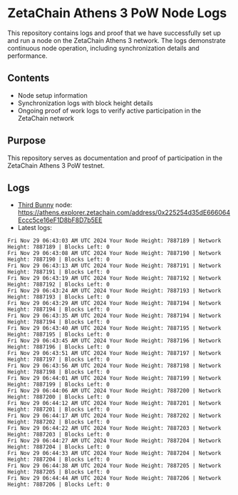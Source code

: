 # ZetaChain Athens 3 PoW Node Logs
This repository contains logs and proof that we have successfully set up and run a node on the ZetaChain Athens 3 network. The logs demonstrate continuous node operation, including synchronization details and performance.

## Contents
- Node setup information
- Synchronization logs with block height details
- Ongoing proof of work logs to verify active participation in the ZetaChain network

## Purpose
This repository serves as documentation and proof of participation in the ZetaChain Athens 3 PoW testnet.

## Logs

- [Third Bunny](https://thirdbunny.xyz/) node: https://athens.explorer.zetachain.com/address/0x225254d35dE666064Eccc5ce16eF1D8bF8D7b5EE
- Latest logs:
```
Fri Nov 29 06:43:03 AM UTC 2024 Your Node Height: 7887189 | Network Height: 7887189 | Blocks Left: 0
Fri Nov 29 06:43:08 AM UTC 2024 Your Node Height: 7887190 | Network Height: 7887190 | Blocks Left: 0
Fri Nov 29 06:43:13 AM UTC 2024 Your Node Height: 7887191 | Network Height: 7887191 | Blocks Left: 0
Fri Nov 29 06:43:19 AM UTC 2024 Your Node Height: 7887192 | Network Height: 7887192 | Blocks Left: 0
Fri Nov 29 06:43:24 AM UTC 2024 Your Node Height: 7887193 | Network Height: 7887193 | Blocks Left: 0
Fri Nov 29 06:43:29 AM UTC 2024 Your Node Height: 7887194 | Network Height: 7887194 | Blocks Left: 0
Fri Nov 29 06:43:35 AM UTC 2024 Your Node Height: 7887194 | Network Height: 7887194 | Blocks Left: 0
Fri Nov 29 06:43:40 AM UTC 2024 Your Node Height: 7887195 | Network Height: 7887195 | Blocks Left: 0
Fri Nov 29 06:43:45 AM UTC 2024 Your Node Height: 7887196 | Network Height: 7887196 | Blocks Left: 0
Fri Nov 29 06:43:51 AM UTC 2024 Your Node Height: 7887197 | Network Height: 7887197 | Blocks Left: 0
Fri Nov 29 06:43:56 AM UTC 2024 Your Node Height: 7887198 | Network Height: 7887198 | Blocks Left: 0
Fri Nov 29 06:44:01 AM UTC 2024 Your Node Height: 7887199 | Network Height: 7887199 | Blocks Left: 0
Fri Nov 29 06:44:06 AM UTC 2024 Your Node Height: 7887200 | Network Height: 7887200 | Blocks Left: 0
Fri Nov 29 06:44:12 AM UTC 2024 Your Node Height: 7887201 | Network Height: 7887201 | Blocks Left: 0
Fri Nov 29 06:44:17 AM UTC 2024 Your Node Height: 7887202 | Network Height: 7887202 | Blocks Left: 0
Fri Nov 29 06:44:22 AM UTC 2024 Your Node Height: 7887203 | Network Height: 7887203 | Blocks Left: 0
Fri Nov 29 06:44:27 AM UTC 2024 Your Node Height: 7887204 | Network Height: 7887204 | Blocks Left: 0
Fri Nov 29 06:44:33 AM UTC 2024 Your Node Height: 7887204 | Network Height: 7887204 | Blocks Left: 0
Fri Nov 29 06:44:38 AM UTC 2024 Your Node Height: 7887205 | Network Height: 7887205 | Blocks Left: 0
Fri Nov 29 06:44:44 AM UTC 2024 Your Node Height: 7887206 | Network Height: 7887206 | Blocks Left: 0
```
